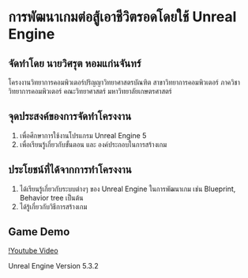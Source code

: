 # การพัฒนาเกมต่อสู้เอาชีวิตรอดโดยใช้ Unreal Engine 
## จัดทำโดย นายวิศรุต หอมแก่นจันทร์

โครงงานวิทยาการคอมพิวเตอร์ปริญญาวิทยาศาสตรบัณฑิต สาขาวิทยาการคอมพิวเตอร์ ภาควิชาวิทยาการคอมพิวเตอร์ คณะวิทยาศาสตร์ มหาวิทยาลัยเกษตรศาสตร์

## จุดประสงค์ของการจัดทำโครงงาน
1. เพื่อศึกษาการใช้งานโปรแกรม Unreal Engine 5
2. เพื่อเรียนรู้เกี่ยวกับขั้นตอน และ องค์ประกอบในการสร้างเกม

## ประโยชน์ที่ได้จากการทำโครงงาน
1. ได้เรียนรู้เกี่ยวกับระบบต่างๆ ของ Unreal Engine ในการพัฒนาเกม เช่น Blueprint, Behavior tree เป็นต้น
2. ได้รู้เกี่ยวกับวิธีการสร้างเกม

## Game Demo
[!Youtube Video](https://www.youtube.com/watch?v=i5GOQx_vsvw)

Unreal Engine Version 5.3.2

